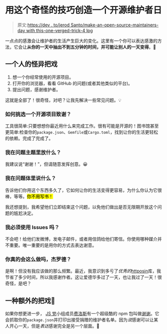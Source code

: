 # 用这个奇怪的技巧创造一个开源维护者日

> 原文:[https://dev . to/jerod Santo/make-an-open-source-maintainers-day with this-one-verged-trick-4 lpg](https://dev.to/jerodsanto/make-an-open-source-maintainers-day-with-this-one-weird-trick-4lpg)

一点点的感激会让维护者的生活产生巨大的变化。这里有一个你可以表达感激的方法，它会让**从你的一天中抽出不到五分钟的时间，并可能让别人的一天变得**。🙌

## 一个人的怪异把戏

1.  想一个你经常使用的开源项目。
2.  打开你的浏览器，看看 GitHub 的问题(或者其他类似的平台)。
3.  提出问题，感谢维护者。

这就是全部了！很奇怪，对吧？让我先解决一些常见问题。💡

### 如何挑选一个开源项目致谢？

工具很简单:只要想想你最近用什么来完成工作。很有可能是开源的！图书馆甚至更简单:检查你的`package.json`、`Gemfile`或`Cargo.toml`，找到让你的生活更轻松的依赖。完成了完成了。

### 我在问题主题里放什么？

我建议说“谢谢！”，但请随意发挥创意。😀

### 我在问题体里说什么？

告诉他们你用这个东西多久了，它如何让你的生活变得更容易，为什么你认为它很棒，等等。<mark>你不用写书！</mark>

我还想提到，我希望他们立即结束这个问题，以免他们做出是否无限期开放这个问题的尴尬决定。

### 我必须使用 Issues 吗？

不会吧！给他们发微博，发电子邮件，或者用信鸽给他们寄信。你使用哪种媒介并不重要。唯一重要的是用你的方式去表达谢意。

### 你真的会这么做吗，杰罗德？

是啊！但没有我应该做的那么频繁。最近，我意识到多亏了*优秀的*[httposin](https://github.com/edgurgel/httpoison)库，我节省了多少时间，所以我感谢作者。这让爱德华多过了一天，也让我过了一天！很奇怪，是吧？

## 一种额外的把戏🎁

如果你想更进一步， [JS 党](https://changelog.com/jsparty)小组成员[费洛斯](https://feross.org)有一个超级酷的 npm 包叫做[谢谢](https://github.com/feross/thanks)。它会抓取你的`package.json`并打印出接受捐赠的维护者名单。因为*说*感谢可以让某人开心一天，但是*表达*感谢完全是另一个层面。💚